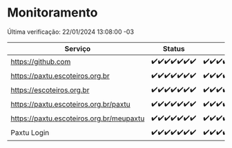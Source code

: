 # Monitoramento

Última verificação: 22/01/2024 13:08:00 -03

|Serviço|Status|Últimas 24h|
|---|---|---|
|https://github.com|<span title="2024-01-15: OK=24">✔️</span><span title="2024-01-16: OK=24">✔️</span><span title="2024-01-17: OK=24">✔️</span><span title="2024-01-18: OK=24">✔️</span><span title="2024-01-19: OK=24">✔️</span><span title="2024-01-20: OK=24">✔️</span><span title="2024-01-21: OK=17">✔️</span>|<span title="21/01/2024 14:04:00 -03 : 200">✔️</span><span title="21/01/2024 15:07:00 -03 : 200">✔️</span><span title="21/01/2024 16:03:00 -03 : 200">✔️</span><span title="21/01/2024 17:06:00 -03 : 200">✔️</span><span title="21/01/2024 18:03:00 -03 : 200">✔️</span><span title="21/01/2024 19:04:00 -03 : 200">✔️</span><span title="21/01/2024 20:06:00 -03 : 200">✔️</span><span title="21/01/2024 21:33:00 -03 : 200">✔️</span><span title="21/01/2024 22:54:00 -03 : 200">✔️</span><span title="21/01/2024 23:26:00 -03 : 200">✔️</span><span title="22/01/2024 00:07:00 -03 : 200">✔️</span><span title="22/01/2024 01:08:00 -03 : 200">✔️</span><span title="22/01/2024 02:06:00 -03 : 200">✔️</span><span title="22/01/2024 03:09:00 -03 : 200">✔️</span><span title="22/01/2024 04:06:00 -03 : 200">✔️</span><span title="22/01/2024 05:09:00 -03 : 200">✔️</span><span title="22/01/2024 06:07:00 -03 : 200">✔️</span><span title="22/01/2024 07:07:00 -03 : 200">✔️</span><span title="22/01/2024 08:04:00 -03 : 200">✔️</span><span title="22/01/2024 09:12:00 -03 : 200">✔️</span><span title="22/01/2024 10:10:00 -03 : 200">✔️</span><span title="22/01/2024 11:06:00 -03 : 200">✔️</span><span title="22/01/2024 12:07:00 -03 : 200">✔️</span><span title="22/01/2024 13:08:00 -03 : 200">✔️</span>|
|https://paxtu.escoteiros.org.br|<span title="2024-01-15: OK=24">✔️</span><span title="2024-01-16: OK=24">✔️</span><span title="2024-01-17: OK=24">✔️</span><span title="2024-01-18: OK=24">✔️</span><span title="2024-01-19: OK=24">✔️</span><span title="2024-01-20: OK=24">✔️</span><span title="2024-01-21: OK=17">✔️</span>|<span title="21/01/2024 14:04:00 -03 : 200">✔️</span><span title="21/01/2024 15:07:00 -03 : 200">✔️</span><span title="21/01/2024 16:03:00 -03 : 200">✔️</span><span title="21/01/2024 17:06:00 -03 : 200">✔️</span><span title="21/01/2024 18:03:00 -03 : 200">✔️</span><span title="21/01/2024 19:04:00 -03 : 200">✔️</span><span title="21/01/2024 20:06:00 -03 : 200">✔️</span><span title="21/01/2024 21:33:00 -03 : 200">✔️</span><span title="21/01/2024 22:54:00 -03 : 200">✔️</span><span title="21/01/2024 23:26:00 -03 : 200">✔️</span><span title="22/01/2024 00:07:00 -03 : 200">✔️</span><span title="22/01/2024 01:08:00 -03 : 200">✔️</span><span title="22/01/2024 02:06:00 -03 : 200">✔️</span><span title="22/01/2024 03:09:00 -03 : 200">✔️</span><span title="22/01/2024 04:06:00 -03 : 200">✔️</span><span title="22/01/2024 05:09:00 -03 : 200">✔️</span><span title="22/01/2024 06:07:00 -03 : 200">✔️</span><span title="22/01/2024 07:07:00 -03 : 200">✔️</span><span title="22/01/2024 08:04:00 -03 : 200">✔️</span><span title="22/01/2024 09:12:00 -03 : 200">✔️</span><span title="22/01/2024 10:10:00 -03 : 200">✔️</span><span title="22/01/2024 11:06:00 -03 : 200">✔️</span><span title="22/01/2024 12:07:00 -03 : 200">✔️</span><span title="22/01/2024 13:08:00 -03 : 200">✔️</span>|
|https://escoteiros.org.br|<span title="2024-01-15: OK=24">✔️</span><span title="2024-01-16: OK=24">✔️</span><span title="2024-01-17: OK=24">✔️</span><span title="2024-01-18: OK=24">✔️</span><span title="2024-01-19: OK=24">✔️</span><span title="2024-01-20: OK=24">✔️</span><span title="2024-01-21: OK=17">✔️</span>|<span title="21/01/2024 14:04:00 -03 : 200">✔️</span><span title="21/01/2024 15:07:00 -03 : 200">✔️</span><span title="21/01/2024 16:03:00 -03 : 200">✔️</span><span title="21/01/2024 17:06:00 -03 : 200">✔️</span><span title="21/01/2024 18:03:00 -03 : 200">✔️</span><span title="21/01/2024 19:04:00 -03 : 200">✔️</span><span title="21/01/2024 20:06:00 -03 : 200">✔️</span><span title="21/01/2024 21:33:00 -03 : 200">✔️</span><span title="21/01/2024 22:54:00 -03 : 200">✔️</span><span title="21/01/2024 23:26:00 -03 : 200">✔️</span><span title="22/01/2024 00:07:00 -03 : 200">✔️</span><span title="22/01/2024 01:08:00 -03 : 200">✔️</span><span title="22/01/2024 02:06:00 -03 : 200">✔️</span><span title="22/01/2024 03:09:00 -03 : 200">✔️</span><span title="22/01/2024 04:06:00 -03 : 200">✔️</span><span title="22/01/2024 05:09:00 -03 : 200">✔️</span><span title="22/01/2024 06:07:00 -03 : 200">✔️</span><span title="22/01/2024 07:07:00 -03 : 200">✔️</span><span title="22/01/2024 08:04:00 -03 : 200">✔️</span><span title="22/01/2024 09:12:00 -03 : 200">✔️</span><span title="22/01/2024 10:10:00 -03 : 200">✔️</span><span title="22/01/2024 11:06:00 -03 : 200">✔️</span><span title="22/01/2024 12:07:00 -03 : 200">✔️</span><span title="22/01/2024 13:08:00 -03 : 200">✔️</span>|
|https://paxtu.escoteiros.org.br/paxtu|<span title="2024-01-15: OK=24">✔️</span><span title="2024-01-16: OK=24">✔️</span><span title="2024-01-17: OK=24">✔️</span><span title="2024-01-18: OK=24">✔️</span><span title="2024-01-19: OK=24">✔️</span><span title="2024-01-20: OK=24">✔️</span><span title="2024-01-21: OK=17">✔️</span>|<span title="21/01/2024 14:04:00 -03 : 200">✔️</span><span title="21/01/2024 15:07:00 -03 : 200">✔️</span><span title="21/01/2024 16:03:00 -03 : 200">✔️</span><span title="21/01/2024 17:06:00 -03 : 200">✔️</span><span title="21/01/2024 18:03:00 -03 : 200">✔️</span><span title="21/01/2024 19:04:00 -03 : 200">✔️</span><span title="21/01/2024 20:06:00 -03 : 200">✔️</span><span title="21/01/2024 21:33:00 -03 : 200">✔️</span><span title="21/01/2024 22:54:00 -03 : 200">✔️</span><span title="21/01/2024 23:26:00 -03 : 200">✔️</span><span title="22/01/2024 00:07:00 -03 : 200">✔️</span><span title="22/01/2024 01:08:00 -03 : 200">✔️</span><span title="22/01/2024 02:06:00 -03 : 200">✔️</span><span title="22/01/2024 03:09:00 -03 : 200">✔️</span><span title="22/01/2024 04:06:00 -03 : 200">✔️</span><span title="22/01/2024 05:09:00 -03 : 200">✔️</span><span title="22/01/2024 06:07:00 -03 : 200">✔️</span><span title="22/01/2024 07:07:00 -03 : 200">✔️</span><span title="22/01/2024 08:04:00 -03 : 200">✔️</span><span title="22/01/2024 09:12:00 -03 : 200">✔️</span><span title="22/01/2024 10:10:00 -03 : 200">✔️</span><span title="22/01/2024 11:06:00 -03 : 200">✔️</span><span title="22/01/2024 12:07:00 -03 : 200">✔️</span><span title="22/01/2024 13:08:00 -03 : 200">✔️</span>|
|https://paxtu.escoteiros.org.br/meupaxtu|<span title="2024-01-15: OK=24">✔️</span><span title="2024-01-16: OK=24">✔️</span><span title="2024-01-17: OK=24">✔️</span><span title="2024-01-18: OK=24">✔️</span><span title="2024-01-19: OK=24">✔️</span><span title="2024-01-20: OK=24">✔️</span><span title="2024-01-21: OK=17">✔️</span>|<span title="21/01/2024 14:04:00 -03 : 200">✔️</span><span title="21/01/2024 15:07:00 -03 : 200">✔️</span><span title="21/01/2024 16:03:00 -03 : 200">✔️</span><span title="21/01/2024 17:06:00 -03 : 200">✔️</span><span title="21/01/2024 18:03:00 -03 : 200">✔️</span><span title="21/01/2024 19:04:00 -03 : 200">✔️</span><span title="21/01/2024 20:06:00 -03 : 200">✔️</span><span title="21/01/2024 21:33:00 -03 : 200">✔️</span><span title="21/01/2024 22:54:00 -03 : 200">✔️</span><span title="21/01/2024 23:26:00 -03 : 200">✔️</span><span title="22/01/2024 00:07:00 -03 : 200">✔️</span><span title="22/01/2024 01:08:00 -03 : 200">✔️</span><span title="22/01/2024 02:06:00 -03 : 200">✔️</span><span title="22/01/2024 03:09:00 -03 : 200">✔️</span><span title="22/01/2024 04:06:00 -03 : 200">✔️</span><span title="22/01/2024 05:09:00 -03 : 200">✔️</span><span title="22/01/2024 06:07:00 -03 : 200">✔️</span><span title="22/01/2024 07:07:00 -03 : 200">✔️</span><span title="22/01/2024 08:04:00 -03 : 200">✔️</span><span title="22/01/2024 09:12:00 -03 : 200">✔️</span><span title="22/01/2024 10:10:00 -03 : 200">✔️</span><span title="22/01/2024 11:06:00 -03 : 200">✔️</span><span title="22/01/2024 12:07:00 -03 : 200">✔️</span><span title="22/01/2024 13:08:00 -03 : 200">✔️</span>|
|Paxtu Login|<span title="2024-01-15: OK=24">✔️</span><span title="2024-01-16: OK=24">✔️</span><span title="2024-01-17: OK=24">✔️</span><span title="2024-01-18: OK=24">✔️</span><span title="2024-01-19: OK=24">✔️</span><span title="2024-01-20: OK=24">✔️</span><span title="2024-01-21: OK=17">✔️</span>|<span title="21/01/2024 14:04:00 -03 : 200">✔️</span><span title="21/01/2024 15:07:00 -03 : 200">✔️</span><span title="21/01/2024 16:03:00 -03 : 200">✔️</span><span title="21/01/2024 17:06:00 -03 : 200">✔️</span><span title="21/01/2024 18:03:00 -03 : 200">✔️</span><span title="21/01/2024 19:04:00 -03 : 200">✔️</span><span title="21/01/2024 20:06:00 -03 : 200">✔️</span><span title="21/01/2024 21:33:00 -03 : 200">✔️</span><span title="21/01/2024 22:54:00 -03 : 200">✔️</span><span title="21/01/2024 23:26:00 -03 : 200">✔️</span><span title="22/01/2024 00:07:00 -03 : 200">✔️</span><span title="22/01/2024 01:08:00 -03 : 200">✔️</span><span title="22/01/2024 02:06:00 -03 : 200">✔️</span><span title="22/01/2024 03:09:00 -03 : 200">✔️</span><span title="22/01/2024 04:06:00 -03 : 200">✔️</span><span title="22/01/2024 05:09:00 -03 : 200">✔️</span><span title="22/01/2024 06:07:00 -03 : 200">✔️</span><span title="22/01/2024 07:07:00 -03 : 200">✔️</span><span title="22/01/2024 08:04:00 -03 : 200">✔️</span><span title="22/01/2024 09:12:00 -03 : 200">✔️</span><span title="22/01/2024 10:10:00 -03 : 200">✔️</span><span title="22/01/2024 11:06:00 -03 : 200">✔️</span><span title="22/01/2024 12:07:00 -03 : 200">✔️</span><span title="22/01/2024 13:08:00 -03 : 200">✔️</span>|
